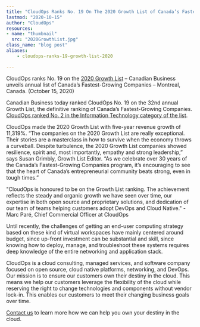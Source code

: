 ```yaml
---
title: "CloudOps Ranks No. 19 On The 2020 Growth List of Canada’s Fastest-Growing Companies"
lastmod: "2020-10-15"
author: "CloudOps"
resources:
- name: "thumbnail"
  src: "2020GrowthList.jpg"
class_name: "blog post"
aliases:
    - cloudops-ranks-19-growth-list-2020

---
```


<p dir="ltr">CloudOps ranks No. 19 on the <a href="https://www.canadianbusiness.com/growth-list-canadas-fastest-growing-companies/?">2020 Growth List</a> – Canadian Business unveils annual list of Canada’s Fastest-Growing Companies – Montreal, Canada. (October 15, 2020) </p>

<p dir="ltr">Canadian Business today ranked CloudOps No. 19 on the 32nd annual Growth List, the definitive ranking of Canada’s Fastest-Growing Companies. <a href="https://www.canadianbusiness.com/lists-and-rankings/meet-canadas-fastest-growing-information-technology-companies-2020-growth-list/">CloudOps ranked No. 2 in the Information Technology category of the list</a>.</p>

<p dir="ltr">CloudOps made the 2020 Growth List with five-year revenue growth of 11,319%. “The companies on the 2020 Growth List are really exceptional. Their stories are a masterclass in how to survive when the economy throws a curveball. Despite turbulence, the 2020 Growth List companies showed resilience, spirit and, most importantly, empathy and strong leadership,” says Susan Grimbly, Growth List Editor. “As we celebrate over 30 years of the Canada’s Fastest-Growing Companies program, it’s encouraging to see that the heart of Canada’s entrepreneurial community beats strong, even in tough times.”</p>

<p dir="ltr">"CloudOps is honoured to be on the Growth List ranking. The achievement reflects the steady and organic growth we have seen over time, our expertise in both open source and proprietary solutions, and dedication of our team of teams helping customers adopt DevOps and Cloud Native." - Marc Paré, Chief Commercial Officer at CloudOps</p>

<p dir="ltr">Until recently, the challenges of getting an end-user computing strategy based on these kind of virtual workspaces have mainly centered around budget, since up-front investment can be substantial and skill, since knowing how to deploy, manage, and troubleshoot these systems requires deep knowledge of the entire networking and application stack.</p>

<p dir="ltr">CloudOps is a cloud consulting, managed services, and software company focused on open source, cloud native platforms, networking, and DevOps. Our mission is to ensure our customers own their destiny in the cloud. This means we help our customers leverage the flexibility of the cloud while reserving the right to change technologies and components without vendor lock-in. This enables our customers to meet their changing business goals over time.</p>

<p dir="ltr"><a href="https://www.cloudops.com/contact-us/">Contact us</a> to learn more how we can help you own your destiny in the cloud.</p>